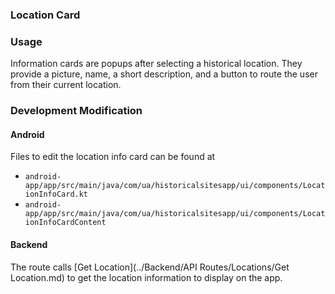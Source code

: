 ### Location Card

### Usage

Information cards are popups after selecting a historical location. They provide
a picture, name, a short description, and a button to route the user from their
current location.

### Development Modification

#### Android

Files to edit the location info card can be found at

-   `android-app/app/src/main/java/com/ua/historicalsitesapp/ui/components/LocationInfoCard.kt`
-   `android-app/app/src/main/java/com/ua/historicalsitesapp/ui/components/LocationInfoCardContent`

#### Backend

The route calls [Get Location](../Backend/API Routes/Locations/Get Location.md)
to get the location information to display on the app.
